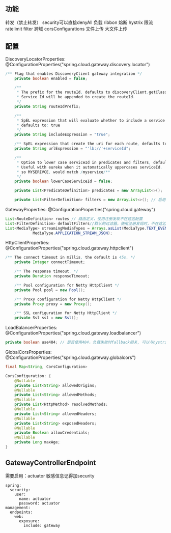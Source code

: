 
## 功能
转发（禁止转发）  security可以直接denyAll
负载             ribbon
熔断             hystrix
限流             ratelimit filter
跨域             corsConfigurations
文件上传 	     大文件上传

## 配置

DiscoveryLocatorProperties: @ConfigurationProperties("spring.cloud.gateway.discovery.locator")
```java
/** Flag that enables DiscoveryClient gateway integration */
	private boolean enabled = false;

	/**
	 * The prefix for the routeId, defaults to discoveryClient.getClass().getSimpleName() + "_".
	 * Service Id will be appended to create the routeId.
	 */
	private String routeIdPrefix;

	/**
	 * SpEL expression that will evaluate whether to include a service in gateway integration or not,
	 * defaults to: true
	 */
	private String includeExpression = "true";

	/** SpEL expression that create the uri for each route, defaults to: 'lb://'+serviceId */
	private String urlExpression = "'lb://'+serviceId";

	/**
	 * Option to lower case serviceId in predicates and filters, defaults to false.
	 * Useful with eureka when it automatically uppercases serviceId.
	 * so MYSERIVCE, would match /myservice/**
	 */
	private boolean lowerCaseServiceId = false;

	private List<PredicateDefinition> predicates = new ArrayList<>();

	private List<FilterDefinition> filters = new ArrayList<>(); // 启用注册发现会默认添加一个filter：RewritePath，手动配置后会覆盖
```

GatewayProperties: @ConfigurationProperties("spring.cloud.gateway")
```java
List<RouteDefinition> routes // 路由定义，使用注册发现不在这边配置
List<FilterDefinition> defaultFilters//默认的过滤器，使用注册发现时，不在这边配置
List<MediaType> streamingMediaTypes = Arrays.asList(MediaType.TEXT_EVENT_STREAM,
			MediaType.APPLICATION_STREAM_JSON);

```

HttpClientProperties: @ConfigurationProperties("spring.cloud.gateway.httpclient")
```java
/** The connect timeout in millis, the default is 45s. */
	private Integer connectTimeout;

	/** The response timeout. */
	private Duration responseTimeout;

	/** Pool configuration for Netty HttpClient */
	private Pool pool = new Pool();

	/** Proxy configuration for Netty HttpClient */
	private Proxy proxy = new Proxy();

	/** SSL configuration for Netty HttpClient */
	private Ssl ssl = new Ssl();
```

LoadBalancerProperties: @ConfigurationProperties("spring.cloud.gateway.loadbalancer")
```java
private boolean use404; // 是否使用404，负载失败时fallback相关, 可以与hystrix相结合
```

GlobalCorsProperties: @ConfigurationProperties("spring.cloud.gateway.globalcors")
```java
final Map<String, CorsConfiguration>

CorsConfiguration: {
	@Nullable
    private List<String> allowedOrigins;
    @Nullable
    private List<String> allowedMethods;
    @Nullable
    private List<HttpMethod> resolvedMethods;
    @Nullable
    private List<String> allowedHeaders;
    @Nullable
    private List<String> exposedHeaders;
    @Nullable
    private Boolean allowCredentials;
    @Nullable
    private Long maxAge;
}
```

## GatewayControllerEndpoint
需要启用：actuator
敏感信息记得加security

```
spring:
  security:
    user:
      name: actuator
      password: actuator
management:
  endpoints:
    web:
      exposure:
        include: gateway
```
